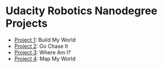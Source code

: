 # Udacity Robotics Nanodegree Projects

- [Project 1](https://github.com/ioasou/RoboND/tree/master/Projects/Project_1): Build My World
- [Project 2](https://github.com/ioasou/RoboND/tree/master/Projects/Project_2): Go Chase It
- [Project 3](https://github.com/ioasou/RoboND/tree/master/Projects/Project_3): Where Am I?
- [Project 4](https://github.com/ioasou/RoboND/tree/master/Projects/Project_4): Map My World

